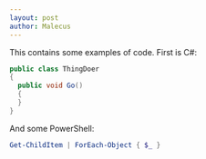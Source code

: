 ```yaml
---
layout: post
author: Malecus
---
```

This contains some examples of code. First is C#:

```csharp
public class ThingDoer
{
  public void Go()
  {
  }
}
```

And some PowerShell:

```powershell
Get-ChildItem | ForEach-Object { $_ }
```